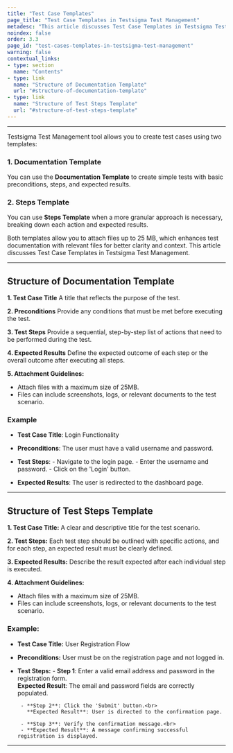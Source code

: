 ```yaml
---
title: "Test Case Templates"
page_title: "Test Case Templates in Testsigma Test Management"
metadesc: "This article discusses Test Case Templates in Testsigma Test Management | Managing test cases involves creating, editing, moving, and deleting them in test management"
noindex: false
order: 3.3
page_id: "test-cases-templates-in-testsigma-test-management"
warning: false
contextual_links:
- type: section
  name: "Contents"
- type: link
  name: "Structure of Documentation Template"
  url: "#structure-of-documentation-template"
- type: link
  name: "Structure of Test Steps Template"
  url: "#structure-of-test-steps-template"
---
```


---

Testsigma Test Management tool allows you to create test cases using two templates: 

### 1. **Documentation Template**
You can use the **Documentation Template** to create simple tests with basic preconditions, steps, and expected results. 

### 2. **Steps Template**
You can use **Steps Template** when a more granular approach is necessary, breaking down each action and expected results. 

Both templates allow you to attach files up to 25 MB, which enhances test documentation with relevant files for better clarity and context. This article discusses Test Case Templates in Testsigma Test Management. 

---

## **Structure of Documentation Template**

**1. Test Case Title**
A title that reflects the purpose of the test.

**2. Preconditions**
Provide any conditions that must be met before executing the test.

**3. Test Steps**
Provide a sequential, step-by-step list of actions that need to be performed during the test.

**4. Expected Results**
Define the expected outcome of each step or the overall outcome after executing all steps.

**5. Attachment Guidelines:**
- Attach files with a maximum size of 25MB.
- Files can include screenshots, logs, or relevant documents to the test scenario.

### **Example**

- **Test Case Title**: Login Functionality

- **Preconditions**: The user must have a valid username and password.

- **Test Steps**:
       - Navigate to the login page.
       - Enter the username and password.
       - Click on the 'Login' button.

- **Expected Results**: The user is redirected to the dashboard page.

---

## **Structure of Test Steps Template**

**1. Test Case Title:** A clear and descriptive title for the test scenario. <br>

**2. Test Steps:** Each test step should be outlined with specific actions, and for each step, an expected result must be clearly defined. <br>

**3. Expected Results:** Describe the result expected after each individual step is executed.<br>

**4. Attachment Guidelines:**
- Attach files with a maximum size of 25MB.
- Files can include screenshots, logs, or relevant documents to the test scenario.

### **Example:**

- **Test Case Title:** User Registration Flow

- **Preconditions:** User must be on the registration page and not logged in.

- **Test Steps:**
       - **Step 1**: Enter a valid email address and password in the registration form.<br>
         **Expected Result**: The email and password fields are correctly populated.
         
       - **Step 2**: Click the 'Submit' button.<br>
         **Expected Result**: User is directed to the confirmation page.
         
       - **Step 3**: Verify the confirmation message.<br>
       - **Expected Result**: A message confirming successful registration is displayed.

---